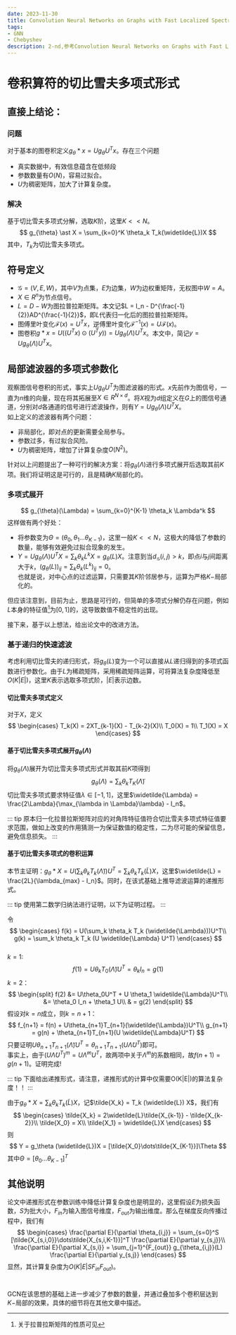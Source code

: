 ```yaml
---
date: 2023-11-30
title: Convolution Neural Networks on Graphs with Fast Localized Spectral Filtering
tags:
- GNN
- Chebyshev
description: 2-nd,参考Convolution Neural Networks on Graphs with Fast Localized Spectral Filtering
---
```

# 卷积算符的切比雪夫多项式形式

## 直接上结论：    
### 问题
对于基本的图卷积定义$g_{\theta}\ast x = U g_{\theta} U^T x$。存在三个问题    
- 真实数据中，有效信息蕴含在低频段
- 参数数量有$O(N)$，容易过拟合。    
- $U$为稠密矩阵，加大了计算复杂度。

### 解决    
基于切比雪夫多项式分解，选取$K$阶，这里$K << N$。
$$
g_{\theta} \ast X = \sum_{k=0}^K \theta_k T_k(\widetilde{L})X
$$
其中，$T_k$为切比雪夫多项式。

## 符号定义
- $\mathscr{G} = (V,E,W)$，其中$V$为点集，$E$为边集，$W$为边权重矩阵，无权图中$W=A$。    
- $X \in R^n$为节点信号。    
- $L = D- W$为图拉普拉斯矩阵。本文记$L = I_n - D^{\frac{-1}{2}}AD^{\frac{-1}{2}}$，即$L$代表归一化后的图拉普拉斯矩阵。
- 图傅里叶变化$\mathscr{F}(x) = U^T x$，逆傅里叶变化$\mathscr{F^{-1}}(x) = U\mathscr{F}(x)$。
- 图卷积$g \ast x = U((U^Tx) \odot (U^Ty)) = Ug_{\theta}(\Lambda)U^Tx$。本文中，简记$y = Ug_{\theta}(\Lambda)U^Tx$。
## 局部滤波器的多项式参数化
观察图信号卷积的形式，事实上$Ug_{\theta}U^T$为图滤波器的形式。$x$先前作为图信号，一直为$n$维的向量，现在将其拓展至$X \in R^{N \times d}$。将$X$视为$d$组定义在$G$上的图信号通道，分别对$d$各通道的信号进行滤波操作，则有$Y = Ug_{\theta}(\Lambda)U^TX$。     
如上定义的滤波器有两个问题：
- 非局部化，即对点的更新需要全局参与。
- 参数过多，有过拟合风险。
- $U$为稠密矩阵，增加了计算复杂度$O(N^2)$。    

针对以上问题提出了一种可行的解决方案：将$g_{\theta}(\Lambda)$进行多项式展开后选取其前$K$项。我们将证明这是可行的，且是精确$K$局部化的。
### 多项式展开
$$
g_{\theta}(\Lambda) = \sum_{k=0}^{K-1} \theta_k \Lambda^k
$$
这样做有两个好处：
- 将参数变为$\Theta = (\theta_0,\theta_1...\theta_{K-1})$，这里一般$K <<N$，这极大的降低了参数的数量，能够有效避免过拟合现象的发生。
- $Y = Ug_\theta(\Lambda) U^TX = \sum_k \theta_k L^k X = g_\theta (L) X$。注意到当$d_{\mathscr{G}}(i,j) > k$，即点$i$与$j$间距离大于$k$，$(g_\theta (L))_{ij} = \sum_k \theta_k (L^k)_{ij} = 0$。    
也就是说，对中心点的过滤运算，只需要其$K$阶邻居参与，运算为严格$K-$局部化的。

但应该注意到，目前为止，思路是可行的，但简单的多项式分解仍存在问题，例如$L$本身的特征值[^1]为$[0,1]$的，这导致数值不稳定性的出现。

接下来，基于以上想法，给出论文中的改进方法。

### 基于递归的快速滤波
考虑利用切比雪夫的递归形式，将$g_\theta (L)$变为一个可以直接从$L$递归得到的多项式函数进行参数化。由于$L$为稀疏矩阵，采用稀疏矩阵运算，可将算法复杂度降低至$O(K|E|)$，这里$K$表示选取多项式阶，$|E|$表示边数。
#### 切比雪夫多项式定义
对于$X$，定义
$$
\begin{cases}
T_k(X) = 2XT_{k-1}(X) - T_{k-2}(X)\\
T_0(X) = 1\\
T_1(X) = X
\end{cases}
$$

#### 基于切比雪夫多项式展开$g_\theta (\Lambda)$
将$g_\theta (\Lambda)$展开为切比雪夫多项式形式并取其前$K$项得到
$$
g_\theta (\Lambda) = \sum_k \theta_k T_K(\widetilde{\Lambda})
$$
切比雪夫多项式要求特征值$\lambda \in [-1,1]$，这里$\widetilde{\Lambda} = \frac{2\Lambda}{\max_{\lambda in \Lambda}\lambda} - I_n$。

::: tip
原本归一化拉普拉斯矩阵对应的对角阵特征值符合切比雪夫多项式特征值要求范围，做如上改变的作用猜测一为保证数值的稳定性，二为尽可能的保留信息，避免信息损失。
:::


#### 基于切比雪夫多项式的卷积运算
本节主证明：$g_\theta \ast X =U(\sum_k \theta_k T_k (\widetilde{\Lambda}))U^T =  \sum_k \theta_k T_k(\widetilde{L}) X$，这里$\widetilde{L} = \frac{2L}{\lambda_{max} - I_n}$。同时，在该式基础上推导滤波运算的递推形式。    

::: tip
使用第二数学归纳法进行证明，以下为证明过程。
:::

令
$$
\begin{cases}
f(k) = U(\sum_k \theta_k T_k (\widetilde{\Lambda}))U^T\\
g(k) = \sum_k \theta_k T_k (U \widetilde{\Lambda} U^T)
\end{cases}
$$    
$k =1$:    
$$
f(1)  = U \theta_k T_0(\widetilde{\Lambda})U^T = \theta_k I_n = g(1)
$$
$k = 2$：
$$
\begin{split}
f(2) &= U\theta_0U^T + U \theta_1 \widetilde{\Lambda}U^T\\
&= \theta_0 I_n + \theta_1 U\\
& = g(2)
\end{split}
$$
假设对$k=n$成立，则$k = n+1$：
$$
f_{n+1} = f(n) + U\theta_{n+1}T_{n+1}(\widetilde{\Lambda})U^T\\
g_{n+1} = g(n) + \theta_{n+1}T_{n+1}(U \widetilde{\Lambda}U^T)
$$
只要证明$U\theta_{n+1}T_{n+1}(\widetilde{\Lambda})U^T = \theta_{n+1}T_{n+1}(U \widetilde{\Lambda}U^T)$即可。    
事实上，由于$(U \widetilde{\Lambda} U^T)^m = U \widetilde{\Lambda}^m U^T$，故两项中关于$\widetilde{\Lambda}^m$的系数相同，故$f(n+1) = g(n+1)$。证明完成!    

::: tip
下面给出递推形式，请注意，递推形式的计算中仅需要O(K|E|)的算法复杂度！！
:::

由于$g_\theta \ast X= \sum_k \theta_k T_k(\widetilde{L}) X$，记$\tilde{X_k} = T_k (\widetilde{L}) X$，我们有
$$
\begin{cases}
\tilde{X_k} = 2\widetilde{L}\tilde{X_{k-1}} - \tilde{X_{k-2}}\\
\tilde{X_0} = X\\
\tilde{X_1} = \widetilde{L}X
\end{cases}
$$
则
$$
Y = g_\theta (\widetilde{L})X = [\tilde{X_0}\dots\tilde{X_{K-1}}]\Theta
$$
其中$\Theta = [\theta_0\dots \theta_{K-1}]^T$    

## 其他说明
论文中递推形式在参数训练中降低计算复杂度也是明显的，这里假设$E$为损失函数，$S$为批大小，$F_{in}$为输入图信号维度，$F_{out}$为输出维度。那么在梯度反向传播过程中，我们有
$$
\begin{cases}
\frac{\partial E}{\partial \theta_{i,j}} = \sum_{s=0}^S [\tilde{X_{s,i,0}}\dots\tilde{X_{s,i,K-1}}]^T \frac{\partial E}{\partial y_{s,j}}\\
\frac{\partial E}{\partial X_{s,i}} = \sum_{j=1}^{F_{out}} g_{\theta_{i,j}}(L) \frac{\partial E}{\partial y_{s,j}}
\end{cases}
$$
显然，其计算复杂度为$O(K|E|SF_{in}F_{out})$。
#
GCN在该思想的基础上进一步减少了参数的数量，并通过叠加多个卷积层达到$K-$局部的效果，具体的细节将在其他文章中描述。

[^1]:关于拉普拉斯矩阵的性质可见